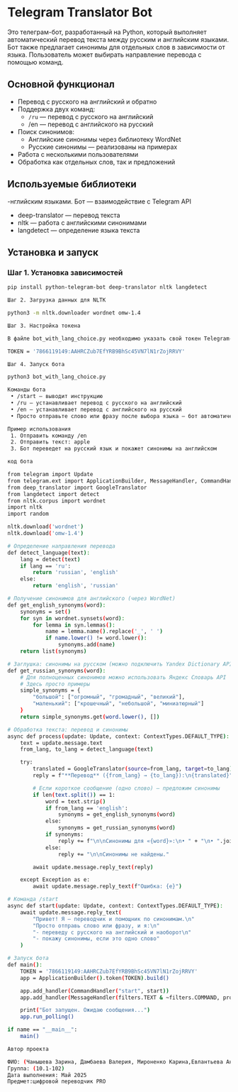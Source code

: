 # Telegram Translator Bot

Это телеграм-бот, разработанный на Python, который выполняет автоматический перевод текста между русским и английским языками. Бот также предлагает синонимы для отдельных слов в зависимости от языка. Пользователь может выбирать направление перевода с помощью команд.

## Основной функционал

- Перевод с русского на английский и обратно
- Поддержка двух команд:
  - `/ru` — перевод с русского на английский
  - /en — перевод с английского на русский
- Поиск синонимов:
  - Английские синонимы через библиотеку WordNet
  - Русские синонимы — реализованы на примерах
- Работа с несколькими пользователями
- Обработка как отдельных слов, так и предложений

## Используемые библиотеки

-нглийским языками. Бот — взаимодействие с Telegram API
- deep-translator — перевод текста
- nltk — работа с английскими синонимами
- langdetect — определение языка текста

## Установка и запуск

### Шаг 1. Установка зависимостей

```bash
pip install python-telegram-bot deep-translator nltk langdetect

Шаг 2. Загрузка данных для NLTK

python3 -m nltk.downloader wordnet omw-1.4

Шаг 3. Настройка токена

В файле bot_with_lang_choice.py необходимо указать свой токен Telegram-бота:

TOKEN = '7866119149:AAHRCZub7EfYRB9BhSc45VN7lN1rZojRRVY'

Шаг 4. Запуск бота

python3 bot_with_lang_choice.py

Команды бота
 • /start — выводит инструкцию
 • /ru — устанавливает перевод с русского на английский
 • /en — устанавливает перевод с английского на русский
 • Просто отправьте слово или фразу после выбора языка — бот автоматически переведет сообщение и при необходимости предложит синонимы

Пример использования
 1. Отправить команду /en
 2. Отправить текст: apple
 3. Бот переведет на русский язык и покажет синонимы на английском

код бота

from telegram import Update
from telegram.ext import ApplicationBuilder, MessageHandler, CommandHandler, ContextTypes, filters
from deep_translator import GoogleTranslator
from langdetect import detect
from nltk.corpus import wordnet
import nltk
import random

nltk.download('wordnet')
nltk.download('omw-1.4')

# Определение направления перевода
def detect_language(text):
    lang = detect(text)
    if lang == 'ru':
        return 'russian', 'english'
    else:
        return 'english', 'russian'

# Получение синонимов для английского (через WordNet)
def get_english_synonyms(word):
    synonyms = set()
    for syn in wordnet.synsets(word):
        for lemma in syn.lemmas():
            name = lemma.name().replace('_', ' ')
            if name.lower() != word.lower():
                synonyms.add(name)
    return list(synonyms)

# Заглушка: синонимы на русском (можно подключить Yandex Dictionary API)
def get_russian_synonyms(word):
    # Для полноценных синонимов можно использовать Яндекс Словарь API
    # Здесь просто примеры
    simple_synonyms = {
        "большой": ["огромный", "громадный", "великий"],
        "маленький": ["крошечный", "небольшой", "миниатюрный"]
    }
    return simple_synonyms.get(word.lower(), [])

# Обработка текста: перевод и синонимы
async def process(update: Update, context: ContextTypes.DEFAULT_TYPE):
    text = update.message.text
    from_lang, to_lang = detect_language(text)

    try:
        translated = GoogleTranslator(source=from_lang, target=to_lang).translate(text)
        reply = f"**Перевод** ({from_lang} → {to_lang}):\n{translated}"

        # Если короткое сообщение (одно слово) — предложим синонимы
        if len(text.split()) == 1:
            word = text.strip()
            if from_lang == 'english':
                synonyms = get_english_synonyms(word)
            else:
                synonyms = get_russian_synonyms(word)
            if synonyms:
                reply += f"\n\nСинонимы для «{word}»:\n• " + "\n• ".join(synonyms)
            else:
                reply += "\n\nСинонимы не найдены."

        await update.message.reply_text(reply)

    except Exception as e:
        await update.message.reply_text(f"Ошибка: {e}")

# Команда /start
async def start(update: Update, context: ContextTypes.DEFAULT_TYPE):
    await update.message.reply_text(
        "Привет! Я — переводчик и помощник по синонимам.\n"
        "Просто отправь слово или фразу, и я:\n"
        "- переведу с русского на английский и наоборот\n"
        "- покажу синонимы, если это одно слово"
    )

# Запуск бота
def main():
    TOKEN = '7866119149:AAHRCZub7EfYRB9BhSc45VN7lN1rZojRRVY'
    app = ApplicationBuilder().token(TOKEN).build()

    app.add_handler(CommandHandler("start", start))
    app.add_handler(MessageHandler(filters.TEXT & ~filters.COMMAND, process))

    print("Бот запущен. Ожидаю сообщения...")
    app.run_polling()

if name == "__main__":
    main()

Автор проекта

ФИО: (Чанышева Зарина, Дамбаева Валерия, Мироненко Карина,Евлантьева Анастасия, Капапперо Аллета)
Группа: (10.1-102)
Дата выполнения: Май 2025
Предмет:цифровой переводчик PRO 
